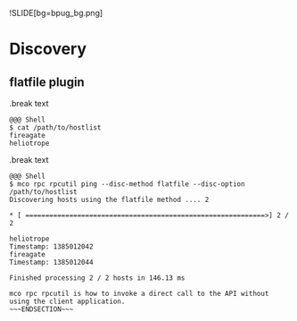 !SLIDE[bg=bpug_bg.png]

# Discovery #
## flatfile plugin ##

.break text

    @@@ Shell
    $ cat /path/to/hostlist
    fireagate
    heliotrope

.break text

    @@@ Shell
    $ mco rpc rpcutil ping --disc-method flatfile --disc-option /path/to/hostlist
    Discovering hosts using the flatfile method .... 2

    * [ ============================================================>] 2 / 2

    heliotrope
    Timestamp: 1385012042
    fireagate
    Timestamp: 1385012044

    Finished processing 2 / 2 hosts in 146.13 ms

~~~SECTION:note~~~
mco rpc rpcutil is how to invoke a direct call to the API without using the client application.
~~~ENDSECTION~~~
